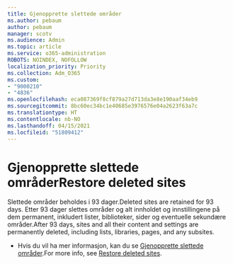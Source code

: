 ```yaml
---
title: Gjenopprette slettede områder
ms.author: pebaum
author: pebaum
manager: scotv
ms.audience: Admin
ms.topic: article
ms.service: o365-administration
ROBOTS: NOINDEX, NOFOLLOW
localization_priority: Priority
ms.collection: Adm_O365
ms.custom:
- "9000210"
- "4836"
ms.openlocfilehash: eca087369f8cf879a27d713da3e8e190aaf34eb9
ms.sourcegitcommit: 8bc60ec34bc1e40685e3976576e04a2623f63a7c
ms.translationtype: HT
ms.contentlocale: nb-NO
ms.lasthandoff: 04/15/2021
ms.locfileid: "51809412"
---
```

# <a name="restore-deleted-sites"></a><span data-ttu-id="f77af-102">Gjenopprette slettede områder</span><span class="sxs-lookup"><span data-stu-id="f77af-102">Restore deleted sites</span></span>

<span data-ttu-id="f77af-103">Slettede områder beholdes i 93 dager.</span><span class="sxs-lookup"><span data-stu-id="f77af-103">Deleted sites are retained for 93 days.</span></span> <span data-ttu-id="f77af-104">Etter 93 dager slettes områder og alt innholdet og innstillingene på dem permanent, inkludert lister, biblioteker, sider og eventuelle sekundære områder.</span><span class="sxs-lookup"><span data-stu-id="f77af-104">After 93 days, sites and all their content and settings are permanently deleted, including lists, libraries, pages, and any subsites.</span></span>

- <span data-ttu-id="f77af-105">Hvis du vil ha mer informasjon, kan du se [Gjenopprette slettede områder](https://docs.microsoft.com/sharepoint/restore-deleted-site-collection).</span><span class="sxs-lookup"><span data-stu-id="f77af-105">For more info, see [Restore deleted sites](https://docs.microsoft.com/sharepoint/restore-deleted-site-collection).</span></span>
